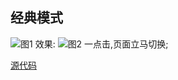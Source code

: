 
## 经典模式
![图1](https://mmbiz.qpic.cn/mmbiz_png/YmmVSe19Qj7WAwHoNpYssryomeLLnHNFAqGYPzAApePH41jeiaC7ibUEBVPuWg2VEZHzcvoRDxQBVOUwl5twhnxQ/0?wx_fmt=png)
效果:
![图2](https://mmbiz.qpic.cn/mmbiz_png/YmmVSe19Qj7WAwHoNpYssryomeLLnHNFI9lRYrB0coFtE1vo9QmNXt4Q8rXBfT3Ey3OPTyxYRGHOUficsflezeA/0?wx_fmt=png)
一点击,页面立马切换;

[源代码](https://github.com/richard1230/Cache_Tech/tree/main/src)
